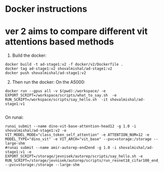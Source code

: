 # Docker instructions
# ver 2 aims to compare different vit attentions based methods
1. Build the docker:
```shell
docker build -t ad-stage1:v2 -f docker/v2/Dockerfile .
docker tag ad-stage1:v2 shovalmishal/ad-stage1:v2
docker push shovalmishal/ad-stage1:v2
```
2. Then run the docker:
On the A5000:
```shell
docker run --gpus all -v $(pwd):/workspace/ -e EXPORT_SCRIPT=/workspace/scripts/what_to_say.sh  -e RUN_SCRIPT=/workspace/scripts/say_hello.sh  -it shovalmishal/ad-stage1:v1


```
On runai:
```shell
runai submit --name dino-vit-base-attention-head12 -g 1.0 -i shovalmishal/ad-stage1:v2 -e VIT_MODEL_MODE="class_token_self_attention" -e ATTENTION_NUM=12 -e MODEL_TYPE="dino_vit" -e VIT_ARCH="vit_base" --pvc=storage:/storage --large-shm
#runai submit --name amir-autorep-end2end -g 1.0 -i shovalmishal/ad-stage1:v1 -e EXPORT_SCRIPT=/storage/jevnisek/autorep/scripts/say_hello.sh -e RUN_SCRIPT=/storage/jevnisek/autorep/scripts/run_resnet18_cifar100_end_to_end.sh --pvc=storage:/storage --large-shm
```

